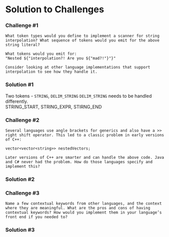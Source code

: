 # Solution to Challenges 

### Challenge #1
```
What token types would you define to implement a scanner for string interpolation? What sequence of tokens would you emit for the above string literal?

What tokens would you emit for:
"Nested ${"interpolation?! Are you ${"mad?!"}"}"

Consider looking at other language implementations that support interpolation to see how they handle it.
```
### Solution #1 

Two tokens - `STRING`, `DELIM_STRING` 
`DELIM_STRING` needs to be handled differently.  
STRING_START, STRING_EXPR, STIRNG_END 

### Challenge #2 
```
Several languages use angle brackets for generics and also have a >> right shift operator. This led to a classic problem in early versions of C++: 

vector<vector<string>> nestedVectors;

Later versions of C++ are smarter and can handle the above code. Java and C# never had the problem. How do those languages specify and implement this?

```

### Solution #2

### Challenge #3 
```
Name a few contextual keywords from other languages, and the context where they are meaningful. What are the pros and cons of having contextual keywords? How would you implement them in your language’s front end if you needed to?
```
### Solution #3 




